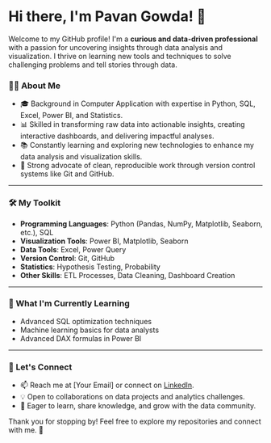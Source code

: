# Hi there, I'm Pavan Gowda! 👋

Welcome to my GitHub profile! I'm a **curious and data-driven professional** with a passion for uncovering insights through data analysis and visualization. I thrive on learning new tools and techniques to solve challenging problems and tell stories through data.

### 👨‍💻 About Me
- 🎓 Background in Computer Application with expertise in Python, SQL, Excel, Power BI, and Statistics.
- 📊 Skilled in transforming raw data into actionable insights, creating interactive dashboards, and delivering impactful analyses.
- 📚 Constantly learning and exploring new technologies to enhance my data analysis and visualization skills.
- 🌟 Strong advocate of clean, reproducible work through version control systems like Git and GitHub.

---

### 🛠️ My Toolkit
- **Programming Languages**: Python (Pandas, NumPy, Matplotlib, Seaborn, etc.), SQL
- **Visualization Tools**: Power BI, Matplotlib, Seaborn
- **Data Tools**: Excel, Power Query
- **Version Control**: Git, GitHub
- **Statistics**: Hypothesis Testing, Probability
- **Other Skills**: ETL Processes, Data Cleaning, Dashboard Creation

---

### 🧠 What I'm Currently Learning
- Advanced SQL optimization techniques
- Machine learning basics for data analysts
- Advanced DAX formulas in Power BI

---

### 🌟 Let's Connect
- 📫 Reach me at [Your Email] or connect on [LinkedIn](https://www.linkedin.com/in/pavan-gowda-r-b6b297260/).
- 💡 Open to collaborations on data projects and analytics challenges.
- 🤝 Eager to learn, share knowledge, and grow with the data community.

Thank you for stopping by! Feel free to explore my repositories and connect with me. 🌟
